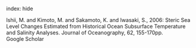 index: hide

<div class="Citation">

  <div class="Citation-body">
    <div class="Citation-text">Ishii, M. and Kimoto, M. and Sakamoto, K. and Iwasaki, S., 2006: Steric Sea Level Changes Estimated from Historical Ocean Subsurface Temperature and Salinity Analyses. <span class="Article-journal">Journal of Oceanography, </span><span class="Article-volume">62, </span>155-170pp.</div>
    <div class="Citation-links">
      <div class="CitationLink" data-href="https://scholar.google.com/scholar?q=Steric+Sea+Level+Changes+Estimated+from+Historical+Ocean+Subsurface+Temperature+and+Salinity+Analyses">
        <div class="CitationLink-icon CitationLink-Scholar"></div>
        <div class="CitationLink-text">Google Scholar</div>
      </div>
    </div>
  </div>
</div>


<div class="Citation-copy">

</div>